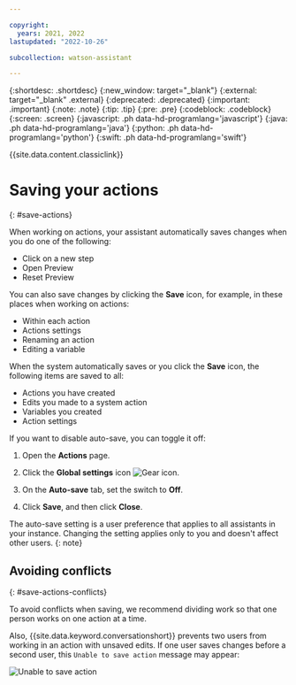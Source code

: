 ```yaml
---

copyright:
  years: 2021, 2022
lastupdated: "2022-10-26"

subcollection: watson-assistant

---
```


{:shortdesc: .shortdesc}
{:new_window: target="_blank"}
{:external: target="_blank" .external}
{:deprecated: .deprecated}
{:important: .important}
{:note: .note}
{:tip: .tip}
{:pre: .pre}
{:codeblock: .codeblock}
{:screen: .screen}
{:javascript: .ph data-hd-programlang='javascript'}
{:java: .ph data-hd-programlang='java'}
{:python: .ph data-hd-programlang='python'}
{:swift: .ph data-hd-programlang='swift'}

{{site.data.content.classiclink}}

# Saving your actions
{: #save-actions}

When working on actions, your assistant automatically saves changes when you do one of the following:

- Click on a new step
- Open Preview
- Reset Preview

You can also save changes by clicking the **Save** icon, for example, in these places when working on actions:

- Within each action
- Actions settings
- Renaming an action
- Editing a variable

When the system automatically saves or you click the **Save** icon, the following items are saved to all:
- Actions you have created
- Edits you made to a system action
- Variables you created
- Action settings

If you want to disable auto-save, you can toggle it off:

1. Open the **Actions** page.

1. Click the **Global settings** icon ![Gear icon](images/gear-icon-black.png).

1. On the **Auto-save** tab, set the switch to **Off**.

1. Click **Save**, and then click **Close**.

The auto-save setting is a user preference that applies to all assistants in your instance. Changing the setting applies only to you and doesn't affect other users. {: note}

## Avoiding conflicts
{: #save-actions-conflicts}

To avoid conflicts when saving, we recommend dividing work so that one person works on one action at a time.

Also, {{site.data.keyword.conversationshort}} prevents two users from working in an action with unsaved edits. If one user saves changes before a second user, this `Unable to save action` message may appear:

![Unable to save action](images/manage-team-unable-to-save.png)

